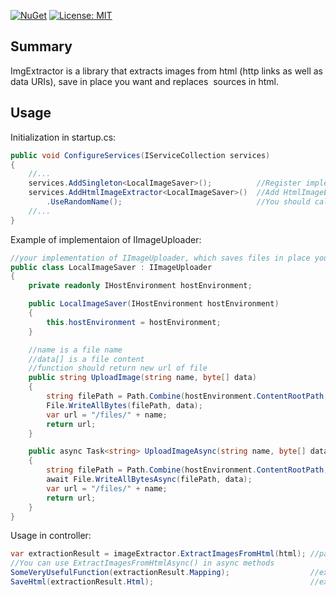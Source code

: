 [![NuGet][main-nuget-badge]][main-nuget] [![License: MIT](https://img.shields.io/badge/License-MIT-yellow.svg)](https://opensource.org/licenses/MIT)

[main-nuget]: https://www.nuget.org/packages/ImgExtractor/
[main-nuget-badge]: https://img.shields.io/nuget/v/ImgExtractor.svg 

## Summary
ImgExtractor is a library that extracts images from html (http links as well as data URIs), save in place you want and replaces <img> sources in html.

##  Usage

Initialization in startup.cs:
```csharp
public void ConfigureServices(IServiceCollection services)
{
    //...
    services.AddSingleton<LocalImageSaver>();          //Register implementation of IImageUploader in IServiceCollection
    services.AddHtmlImageExtractor<LocalImageSaver>()  //Add HtmlImageExtractor to IServiceCollection
        .UseRandomName();                              //You should call this if you want to generate random names for files.
    //...
}
```

Example of implementaion of IImageUploader:
```csharp
//your implementation of IImageUploader, which saves files in place you want
public class LocalImageSaver : IImageUploader
{
    private readonly IHostEnvironment hostEnvironment;

    public LocalImageSaver(IHostEnvironment hostEnvironment)
    {
        this.hostEnvironment = hostEnvironment;
    }

    //name is a file name
    //data[] is a file content
    //function should return new url of file
    public string UploadImage(string name, byte[] data)
    {
        string filePath = Path.Combine(hostEnvironment.ContentRootPath, "wwwroot", "files", name);
        File.WriteAllBytes(filePath, data);
        var url = "/files/" + name;
        return url;
    }

    public async Task<string> UploadImageAsync(string name, byte[] data)
    {
        string filePath = Path.Combine(hostEnvironment.ContentRootPath, "wwwroot", "files", name);
        await File.WriteAllBytesAsync(filePath, data);
        var url = "/files/" + name;
        return url;
    }
}
```
Usage in controller:
```csharp
var extractionResult = imageExtractor.ExtractImagesFromHtml(html); //parse html and replace <img> sources with links to reuploaded files
//You can use ExtractImagesFromHtmlAsync() in async methods
SomeVeryUsefulFunction(extractionResult.Mapping);                  //extractionResult.Mapping is a dictionary that contains original image urls as keys and new image urls as values
SaveHtml(extractionResult.Html);                                   //extractionResult.Html contains html with replaced <img> sources
```